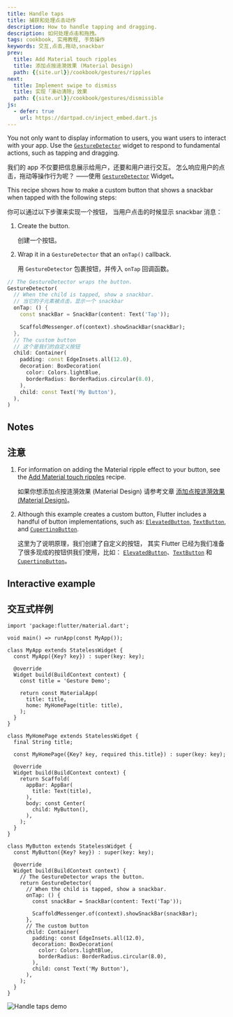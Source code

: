 ```yaml
---
title: Handle taps
title: 捕获和处理点击动作
description: How to handle tapping and dragging.
description: 如何处理点击和拖拽。
tags: cookbook, 实用教程, 手势操作
keywords: 交互,点击,拖动,snackbar
prev:
  title: Add Material touch ripples
  title: 添加点按涟漪效果 (Material Design)
  path: {{site.url}}/cookbook/gestures/ripples
next:
  title: Implement swipe to dismiss
  title: 实现「滑动清除」效果
  path: {{site.url}}/cookbook/gestures/dismissible
js:
  - defer: true
    url: https://dartpad.cn/inject_embed.dart.js
---
```


<?code-excerpt path-base="cookbook/gestures/handling_taps/"?>

You not only want to display information to users,
you want users to interact with your app.
Use the [`GestureDetector`][] widget to respond
to fundamental actions, such as tapping and dragging.

我们的 app 不仅要把信息展示给用户，还要和用户进行交互。
怎么响应用户的点击，拖动等操作行为呢？
——使用 [`GestureDetector`][] Widget。

This recipe shows how to make a custom button that shows
a snackbar when tapped with the following steps:

你可以通过以下步骤来实现一个按钮，
当用户点击的时候显示 snackbar 消息：

  1. Create the button.

     创建一个按钮。

  2. Wrap it in a `GestureDetector` that an `onTap()` callback.

     用 `GestureDetector` 包裹按钮，并传入 `onTap` 回调函数。

<?code-excerpt "lib/main.dart (GestureDetector)" replace="/return //g;/;$//g"?>
```dart
// The GestureDetector wraps the button.
GestureDetector(
  // When the child is tapped, show a snackbar.
  // 当它的子元素被点击，显示一个 snackbar 
  onTap: () {
    const snackBar = SnackBar(content: Text('Tap'));

    ScaffoldMessenger.of(context).showSnackBar(snackBar);
  },
  // The custom button
  // 这个是我们的自定义按钮
  child: Container(
    padding: const EdgeInsets.all(12.0),
    decoration: BoxDecoration(
      color: Colors.lightBlue,
      borderRadius: BorderRadius.circular(8.0),
    ),
    child: const Text('My Button'),
  ),
)
```

## Notes

## 注意

  1. For information on adding the Material ripple effect to your
     button, see the [Add Material touch ripples][] recipe.
      
     如果你想添加点按涟漪效果 (Material Design) 请参考文章 
     [添加点按涟漪效果 (Material Design)][Add Material touch ripples]。

  2. Although this example creates a custom button,
     Flutter includes a handful of button implementations, such as:
     [`ElevatedButton`][], [`TextButton`][], and
     [`CupertinoButton`][].

     这里为了说明原理，我们创建了自定义的按钮，
     其实 Flutter 已经为我们准备了很多现成的按钮供我们使用，比如：
     [`ElevatedButton`][]、[`TextButton`][] 和 [`CupertinoButton`][]。

## Interactive example

## 交互式样例

<?code-excerpt "lib/main.dart"?>
```run-dartpad:theme-light:mode-flutter:run-true:width-100%:height-600px:split-60:ga_id-interactive_example:null_safety-true
import 'package:flutter/material.dart';

void main() => runApp(const MyApp());

class MyApp extends StatelessWidget {
  const MyApp({Key? key}) : super(key: key);

  @override
  Widget build(BuildContext context) {
    const title = 'Gesture Demo';

    return const MaterialApp(
      title: title,
      home: MyHomePage(title: title),
    );
  }
}

class MyHomePage extends StatelessWidget {
  final String title;

  const MyHomePage({Key? key, required this.title}) : super(key: key);

  @override
  Widget build(BuildContext context) {
    return Scaffold(
      appBar: AppBar(
        title: Text(title),
      ),
      body: const Center(
        child: MyButton(),
      ),
    );
  }
}

class MyButton extends StatelessWidget {
  const MyButton({Key? key}) : super(key: key);

  @override
  Widget build(BuildContext context) {
    // The GestureDetector wraps the button.
    return GestureDetector(
      // When the child is tapped, show a snackbar.
      onTap: () {
        const snackBar = SnackBar(content: Text('Tap'));

        ScaffoldMessenger.of(context).showSnackBar(snackBar);
      },
      // The custom button
      child: Container(
        padding: const EdgeInsets.all(12.0),
        decoration: BoxDecoration(
          color: Colors.lightBlue,
          borderRadius: BorderRadius.circular(8.0),
        ),
        child: const Text('My Button'),
      ),
    );
  }
}
```

<noscript>
  <img src="/assets/images/docs/cookbook/handling-taps.gif" alt="Handle taps demo" class="site-mobile-screenshot" />
</noscript>


[Add Material touch ripples]: {{site.url}}/cookbook/gestures/ripples
[`CupertinoButton`]: {{site.api}}/flutter/cupertino/CupertinoButton-class.html
[`TextButton`]: {{site.api}}/flutter/material/TextButton-class.html
[`GestureDetector`]: {{site.api}}/flutter/widgets/GestureDetector-class.html
[`ElevatedButton`]: {{site.api}}/flutter/material/ElevatedButton-class.html
